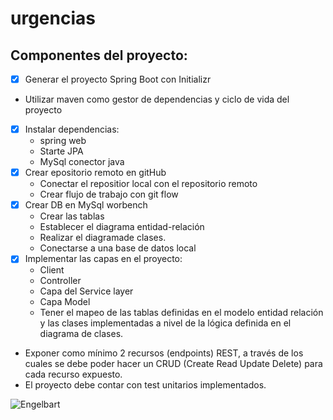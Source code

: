 # urgencias

## Componentes del proyecto:
- [x] Generar el proyecto Spring Boot con Initializr 
 - Utilizar maven como gestor de dependencias y ciclo de vida del
proyecto
  - [x] Instalar dependencias:
     - spring web
     - Starte JPA
     - MySql conector java
- [x] Crear epositorio remoto en gitHub
   - Conectar el repositior local con el repositorio remoto
   - Crear flujo de trabajo con git flow
 - [x] Crear DB en MySql worbench
    - Crear las tablas
    - Establecer el diagrama entidad-relación
    - Realizar el diagramade clases.
    - Conectarse a una base de datos local 
- [x] Implementar las capas en el proyecto:
    - Client
    - Controller
    - Capa del Service layer 
    - Capa Model 
    - Tener el mapeo de las tablas definidas en el modelo entidad relación y
las clases implementadas a nivel de la lógica definida en el diagrama
de clases.
- Exponer como mínimo 2 recursos (endpoints) REST, a través de los
cuales se debe poder hacer un CRUD (Create Read Update Delete)
para cada recurso expuesto.
- El proyecto debe contar con test unitarios implementados.
    
![Engelbart](https://www.interviewbit.com/blog/wp-content/uploads/2022/06/Spring-Boot-Workflow-Architecture-800x480.png)    
